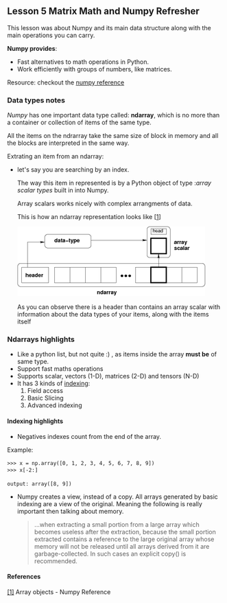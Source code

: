## Lesson 5 Matrix Math and Numpy Refresher

This lesson was about Numpy and its main data structure along with the main operations you can carry. 

**Numpy provides**: 

- Fast alternatives to math operations in Python. 
- Work efficiently with groups of numbers, like matrices.

Resource: checkout the [numpy reference](https://docs.scipy.org/doc/numpy/reference/)

### Data types notes

*Numpy* has one important data type called: **ndarray**, which is no more than a container or collection of items of the same type. 

All the items on the ndrarray take the same size of block in memory and all the blocks are interpreted in the same way. 

Extrating an item from an ndarray: 
- let's say you are searching by an index.

    The way this item in represented is by a Python object of type :*array scalar types* built in into Numpy.

    Array scalars works nicely with complex arrangments of data. 

    This is how an ndarray representation looks like [[1](#References)]

    ![ndarray](imgs/ndarray.png) 

    As you can observe there is a header than contains an array scalar with information about the data types of your items, along with the items itself

### Ndarrays highlights 

- Like a python list, but not quite :) , as items inside the array **must be** of same type.
- Support fast maths operations
- Supports scalar, vectors (1-D), matrices (2-D) and tensors (N-D) 
- It has 3 kinds of [indexing](https://docs.scipy.org/doc/numpy/reference/arrays.indexing.html#arrays-indexing):
    1. Field access 
    2. Basic Slicing 
    3. Advanced indexing 

#### Indexing highlights

- Negatives indexes count from the end of the array. 

Example: 

``` 
>>> x = np.array([0, 1, 2, 3, 4, 5, 6, 7, 8, 9])
>>> x[-2:]

output: array([8, 9])
```

- Numpy creates a view, instead of a copy. All arrays generated by basic indexing are a view of the original. Meaning the following is really important then talking about memory.  

    >...when extracting a small portion from a large array which becomes useless after the extraction, because the small portion extracted contains a reference to the large original array whose memory will not be released until all arrays derived from it are garbage-collected. In such cases an explicit copy() is recommended.



#### References 

[[1]](https://docs.scipy.org/doc/numpy/reference/arrays.html) Array objects - Numpy Reference
